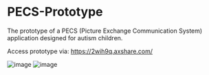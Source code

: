 # PECS-Prototype
The prototype of a PECS (Picture Exchange Communication System) application designed for autism children.

Access prototype via: https://2wih9q.axshare.com/

![image](https://user-images.githubusercontent.com/93497252/208250807-4f4fccd9-ff02-443b-9012-38631f8b69f6.png)
![image](https://user-images.githubusercontent.com/93497252/208251408-ab666011-22c9-4a32-8b87-859d2bda2d7f.png)

